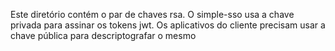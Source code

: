 Este diretório contém o par de chaves rsa. O simple-sso usa a chave privada para assinar os tokens jwt. Os aplicativos do cliente precisam usar a chave pública
para descriptografar o mesmo